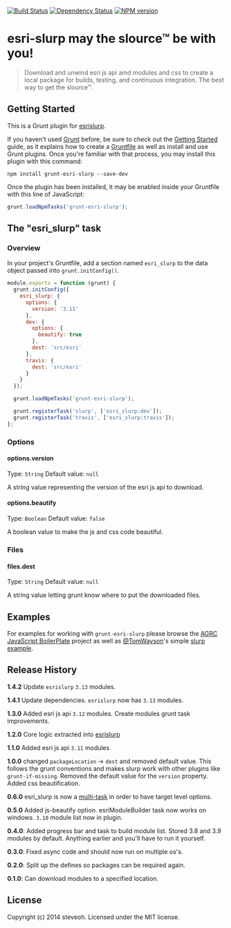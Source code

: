 [![Build Status](https://travis-ci.org/steveoh/grunt-esri-slurp.svg?branch=master)](https://travis-ci.org/steveoh/grunt-esri-slurp)
[![Dependency Status](https://gemnasium.com/steveoh/grunt-esri-slurp.svg)](https://gemnasium.com/steveoh/grunt-esri-slurp)
[![NPM version](https://badge.fury.io/js/grunt-esri-slurp.svg)](http://badge.fury.io/js/grunt-esri-slurp)
# esri-slurp may the slource™ be with you!

> Download and unwind esri js api amd modules and css to create a local package for builds, testing, and continuous integration. The best way to get the slource™.

## Getting Started
This is a Grunt plugin for [esrislurp](https://github.com/steveoh/esrislurp).

If you haven't used [Grunt](http://gruntjs.com/) before, be sure to check out the [Getting Started](http://gruntjs.com/getting-started) guide, as it explains how to create a [Gruntfile](http://gruntjs.com/sample-gruntfile) as well as install and use Grunt plugins. Once you're familiar with that process, you may install this plugin with this command:

```shell
npm install grunt-esri-slurp --save-dev
```

Once the plugin has been installed, it may be enabled inside your Gruntfile with this line of JavaScript:

```js
grunt.loadNpmTasks('grunt-esri-slurp');
```

## The "esri_slurp" task

### Overview
In your project's Gruntfile, add a section named `esri_slurp` to the data object passed into `grunt.initConfig()`.

```js
module.exports = function (grunt) {
  grunt.initConfig({
    esri_slurp: {
      options: {
        version: '3.11'
      },
      dev: {
        options: {
          beautify: true
        },
        dest: 'src/esri'
      },
      travis: {
        dest: 'src/esri'
      }
    }
  });

  grunt.loadNpmTasks('grunt-esri-slurp');

  grunt.registerTask('slurp', ['esri_slurp:dev']);
  grunt.registerTask('travis', ['esri_slurp:travis']);
};
```

### Options

#### options.version
Type: `String`
Default value: `null`

A string value representing the version of the esri js api to download.

#### options.beautify
Type: `Boolean`
Default value: `false`

A boolean value to make the js and css code beautiful.

### Files

#### files.dest
Type: `String`
Default value: `null`

A string value letting grunt know where to put the downloaded files.

## Examples

For examples for working with `grunt-esri-slurp` please browse the [AGRC JavaScript BoilerPlate](https://github.com/agrc/AGRCJavaScriptProjectBoilerPlate) project as well as [@TomWayson](https://github.com/tomwayson)'s simple [slurp example](https://github.com/tomwayson/esri-slurp-example).

## Release History
**1.4.2** Update `esrislurp` `3.13` modules.

**1.4.1** Update dependencies. `esrislurp` now has `3.13` modules.

**1.3.0** Added esri js api `3.12` modules. Create modules grunt task improvements.

**1.2.0** Core logic extracted into [esrislurp](https://www.npmjs.com/package/esrislurp)

**1.1.0** Added esri js api `3.11` modules

**1.0.0** changed `packageLocation` -> `dest` and removed default value. This follows the grunt conventions and makes slurp work with other plugins like `grunt-if-missing`. Removed the default value for the `version` property. Added css beautification.

**0.6.0** esri_slurp is now a [multi-task](http://gruntjs.com/api/grunt.task#grunt.task.registermultitask) in order to have target level options.

**0.5.0** Added js-beautify option. esriModuleBuilder task now works on windows. `3.10` module list now in plugin.

**0.4.0**: Added progress bar and task to build module list. Stored 3.8 and 3.9 modules by default. Anything earlier and you'll have to run it yourself.

**0.3.0**: Fixed async code and should now run on multiple os's.

**0.2.0**: Split up the defines so packages can be required again.

**0.1.0**: Can download modules to a specified location.

## License
Copyright (c) 2014 steveoh. Licensed under the MIT license.
